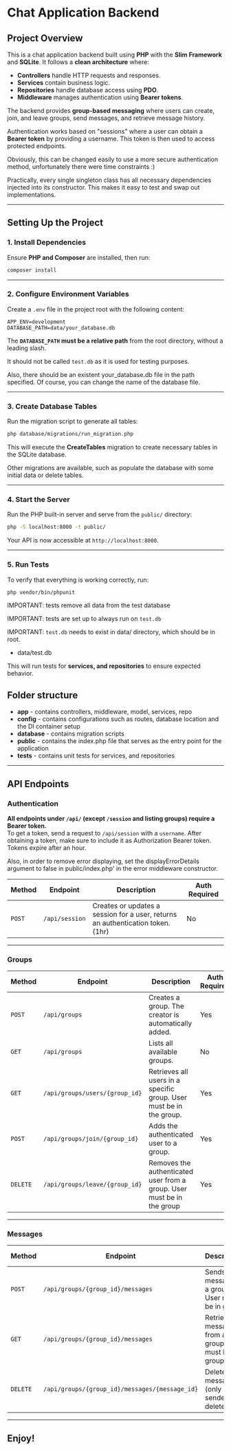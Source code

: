 # Chat Application Backend

## Project Overview

This is a chat application backend built using **PHP** with the **Slim Framework** and **SQLite**. It follows a **clean architecture** where:

- **Controllers** handle HTTP requests and responses.
- **Services** contain business logic.
- **Repositories** handle database access using **PDO**.
- **Middleware** manages authentication using **Bearer tokens**.

The backend provides **group-based messaging** where users can create, join, and leave groups, send messages, and retrieve message history.

Authentication works based on "sessions" where a user can obtain a **Bearer token** by providing a username. This token is then used to access protected endpoints.

Obviously, this can be changed easily to use a more secure authentication method, unfortunately there were time constraints :)

Practically, every single singleton class has all necessary dependencies injected into its constructor. This makes it easy to test and swap out implementations.

---


## Setting Up the Project

### 1. Install Dependencies
Ensure **PHP and Composer** are installed, then run:
```bash
composer install
```

---

### 2. Configure Environment Variables
Create a `.env` file in the project root with the following content:
```
APP_ENV=development
DATABASE_PATH=data/your_database.db
```
The **`DATABASE_PATH` must be a relative path** from the root directory, without a leading slash.

It should not be called `test.db` as it is used for testing purposes.

Also, there should be an existent your_database.db file in the path specified.
Of course, you can change the name of the database file.

---

### 3. Create Database Tables
Run the migration script to generate all tables:
```bash
php database/migrations/run_migration.php
```
This will execute the **CreateTables** migration to create necessary tables in the SQLite database.

Other migrations are available, such as populate the database with some initial data or delete tables.

---

### 4. Start the Server
Run the PHP built-in server and serve from the `public/` directory:
```bash
php -S localhost:8000 -t public/
```
Your API is now accessible at `http://localhost:8000`.

---

### 5. Run Tests
To verify that everything is working correctly, run:
```bash
php vendor/bin/phpunit
```
IMPORTANT: tests remove all data from the test database

IMPORTANT: tests are set up to always run on `test.db`

IMPORTANT: `test.db` needs to exist in data/ directory, which should be in root.
- data/test.db

This will run tests for **services, and repositories** to ensure expected behavior.


## Folder structure
- **app** - contains controllers, middleware, model, services, repo
- **config** - contains configurations such as routes, database location and the DI container setup
- **database** - contains migration scripts
- **public** - contains the index.php file that serves as the entry point for the application
- **tests** - contains unit tests for services, and repositories

---

## API Endpoints

### Authentication
**All endpoints under `/api/` (except `/session` and listing groups) require a Bearer token.**  
To get a token, send a request to `/api/session` with a `username`.
After obtaining a token, make sure to include it as Authorization Bearer token.
Tokens expire after an hour.

Also, in order to remove error displaying, set the displayErrorDetails argument to false in public/index.php' in the error middleware constructor.

| Method | Endpoint       | Description                                                                     | Auth Required |
|--------|--------------|---------------------------------------------------------------------------------|--------------|
| `POST` | `/api/session` | Creates or updates a session for a user, returns an authentication token. (1hr) | No |


---

### Groups

| Method | Endpoint                       | Description                                                            | Auth Required |
|--------|--------------------------------|------------------------------------------------------------------------|--------------|
| `POST` | `/api/groups`                  | Creates a group. The creator is automatically added.                   | Yes |
| `GET`  | `/api/groups`                  | Lists all available groups.                                            | No |
| `GET`  | `/api/groups/users/{group_id}` | Retrieves all users in a specific group. User must be in the group.    | Yes |
| `POST` | `/api/groups/join/{group_id}`  | Adds the authenticated user to a group.                                | Yes |
| `DELETE` | `/api/groups/leave/{group_id}` | Removes the authenticated user from a group. User must be in the group | Yes |


---

### Messages

| Method | Endpoint                          | Description                                             | Auth Required |
|--------|----------------------------------|---------------------------------------------------------|--------------|
| `POST` | `/api/groups/{group_id}/messages` | Sends a message in a group. User must be in group.      | Yes |
| `GET`  | `/api/groups/{group_id}/messages` | Retrieves messages from a group. User must be in group. | Yes |
| `DELETE` | `/api/groups/{group_id}/messages/{message_id}` | Deletes a message (only sender can delete).             | Yes |



---
Enjoy!
---